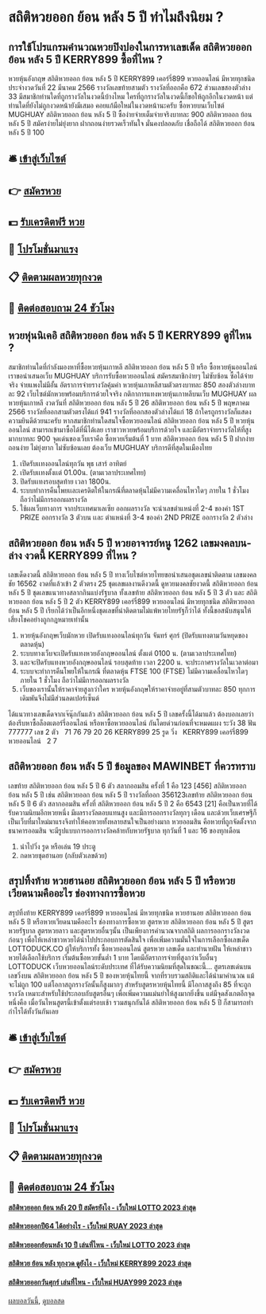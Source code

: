 # สถิติหวยออก ย้อน หลัง 5 ปี ทำไมถึงนิยม ?
## การใช้โปรแกรมคำนวณหวยปิงปองในการหาเลขเด็ด สถิติหวยออก ย้อน หลัง 5 ปี KERRY899 ซื้อที่ไหน ?
หวยหุ้นอังกฤษ สถิติหวยออก ย้อน หลัง 5 ปี KERRY899 เคอร์รี่899 หวยออนไลน์ มีหวยทุกชนิด ประจำงวดวันที่ 22 มีนาคม 2566 รางวัลเลขท้ายสามตัว รางวัลที่ออกคือ 672 ส่วนเลขสองตัวล่าง 33 มีสมาชิกท่านใดที่ถูกรางวัลในงวดนี้บ้างไหม ใครที่ถูกรางวัลในงวดนี้ก็ขอให้ถูกอีกในงวดหน้า แต่ท่านใดที่ยังไม่ถูกงวดหน้ายังมีเสมอ คอยแก้มือใหม่ในงวดหน้านะครับ ซื้อหวยบนเว็บไซต์ MUGHUAY สถิติหวยออก ย้อน หลัง 5 ปี ซื้อง่ายจ่ายเต็มจ่ายจริงบาทละ 900 สถิติหวยออก ย้อน หลัง 5 ปี สมัครง่ายไม่ยุ่งยาก ฝากถอนง่ายรวดเร็วทันใจ มั่นคงปลอดภับ เชื่อถือได้ สถิติหวยออก ย้อน หลัง 5 ปี 100

## 🛎 [เข้าสู่เว็บไซต์](https://bit.ly/3BG5bNw)
## 👉 [สมัครหวย](https://bit.ly/3BG5bNw)
## 💵 [รับเครดิตฟรี หวย](https://bit.ly/3C3mvgS)
## 👑 [โปรโมชั่นมาแรง](https://bit.ly/3C3mvgS)
## 📋 [ติดตามผลหวยทุกงวด](https://bit.ly/3C3mvgS)
## 📱 [ติดต่อสอบถาม 24 ชัวโมง](https://bit.ly/3C3mvgS)

## หวยหุ่นนิเคอิ สถิติหวยออก ย้อน หลัง 5 ปี KERRY899 ดูที่ไหน ?
สมาชิกท่านใดที่กำลังมองหาที่ซื้อหวยหุ้นเกาหลี สถิติหวยออก ย้อน หลัง 5 ปี หรือ ซื้อหวยหุ้นออนไลน์ เราขอนำเสนอเว็บ MUGHUAY บริการรับซื้อหวยออนไลน์ สมัครสมาชิกง่ายๆ ไม่ซับซ้อน ซื้อได้จ่ายจริง จ่ายแพงไม่มีอั้น อัตราการจ่ายรางวัลคุ้มค่า หวยหุ้นเกาหลีสามตัวตรงบาทละ 850 สองตัวล่างบาทละ 92 เว็บไซต์มักหวยพร้อมบริการด้วยใจจริง
กติกาการแทงหวยหุ้นเกาหลีบนเว็บ MUGHUAY
ผลหวยหุ้นเกาหลี งวดวันที่ สถิติหวยออก ย้อน หลัง 5 ปี 26 สถิติหวยออก ย้อน หลัง 5 ปี พฤษภาคม 2566 รางวัลที่ออกสามตัวตรงได้แก่ 941 รางวัลที่ออกสองตัวล่างได้แก่ 18 ถ้าใครถูกรางวัลก็แสดงความยินดีด้วยนะครับ หากสมาชิกท่านใดสนใจซื้อหวยออนไลน์ สถิติหวยออก ย้อน หลัง 5 ปี หวยหุ้นออนไลน์ สามารถเข้ามาซื้อได้ที่นี่ได้เลย เราชาวหวยพร้อมบริการด้วยใจ และมีอัตราจ่ายรางวัลให้ที่สูงมากบาทละ 900 จุดเด่นของเว็บเราคือ ซื้อหวยเริ่มต้นที่ 1 บาท สถิติหวยออก ย้อน หลัง 5 ปี ฝากง่าย ถอนง่าย ไม่ยุ่งยาก ไม่ซับซ้อนเลย ต้องเว็บ MUGHUAY บริการดีที่สุดในเมืองไทย
1. เปิดรับเเทงออนไลน์ทุกวัน พุธ เสาร์ อาทิตย์
2. เปิดรับเเทงตั้งเเต่ 01.00น. (ตามเวลาประเทศไทย)
3. ปิดรับเเทงรอบสุดท้าย เวลา 1800น.
4. ระบบทำการคืนโพยเเละเครดิตให้ในกรณีที่ตลาดหุ้นไม่มีความเคลื่อนไหวใดๆ ภายใน 1 ชั่วโมง ถือว่าไม่มีการออกผลรางวัล
5. ใช้ผลเว็บทางการ จากประเทศมาเลเซีย ออกผลรางวัล จะนำเลขตำแหน่งที่ 2-4 ของค่า 1ST PRIZE ออกรางวัล 3 ตัวบน เเละ ตำแหน่งที่ 3-4 ของค่า 2ND PRIZE ออกรางวัล 2 ตัวล่าง

## สถิติหวยออก ย้อน หลัง 5 ปี หวยอาจารย์หนู 1262 เลขมงคลบน-ล่าง งวดนี้ KERRY899 ที่ไหน ?
เลขเด็ดงวดนี้ สถิติหวยออก ย้อน หลัง 5 ปี ทางเว็บไซต์หวยไทยขอนำเสนอชุดเลขน่าติดตาม เลขมงคลชัย 16562 งวดที่แล้วเข้า 2 ตัวตรง 25 ชุดเลขผลงานดีงวดนี้ ดูหวยมงคลชัยงวดนี้ สถิติหวยออก ย้อน หลัง 5 ปี ชุดเลขแนวทางสลากกินแบ่งรัฐบาล ทั้งเลขท้าย สถิติหวยออก ย้อน หลัง 5 ปี 3 ตัว และ สถิติหวยออก ย้อน หลัง 5 ปี 2 ตัว KERRY899 เคอร์รี่899 หวยออนไลน์ มีหวยทุกชนิด สถิติหวยออก ย้อน หลัง 5 ปี เรียกได้ว่าเป็นอีกหนึ่งชุดเลขที่น่าติดตามไม่แพ้หวยไทยรัฐก็ว่าได้ ทั้งนี้ขอสนับสนุนให้เสี่ยงโชคอย่างถูกกฎหมายเท่านั้น
1. หวยหุ้นอังกฤษเว็บมักหวย เปิดรับแทงออนไลน์ทุกวัน จันทร์ ศุกร์ (ปิดรับแทงตามวันหยุดของตลาดหุ้น)
2. ระบบทางเว็บจะเปิดรับแทงหวยอังกฤษออนไลน์ ตั้งแต่ 0100 น. (ตามเวลาประเทศไทย)
3. และจะปิดรับแทงหวยอังกฤษออนไลน์ รอบสุดท้าย เวลา 2200 น. จะประกาศรางวัลในเวลาต่อมา
4. ระบบจะทำการคืนโพยให้ในกรณี ที่ตลาดหุ้น FTSE 100 (FTSE) ไม่มีความเคลื่อนไหวใดๆ ภายใน 1 ชั่วโมง ถือว่าไม่มีการออกผลรางวัล
5. เว็บของเรานั้นให้ราคาจ่ายสูงกว่าใคร หวยหุ้นอังกฤษให้ราคาจ่ายอยู่ที่สามตัวบาทละ 850 ทุกการเดิมพันจึงไม่มีส่วนลดเปอร์เซ็นต์

ได้แนวทางเลขเด็ดจากเจ๊นุ๊กกันแล้ว สถิติหวยออก ย้อน หลัง 5 ปี เลขครั้งนี้ได้มาแล้ว ต้องบอกเลยว่าต้องรีบหาซื้อล็อตเตอร์รี่ออนไลน์ หรือหาซื้อหวยออนไลน์ กันโดยด่วนก่อนที่จะหมดแผง
ระวัง 38
ฟัน 777777
เลข 2 ตัว   71 76 79 20 26 KERRY899 25
รูด วิ่ง   KERRY899 เคอร์รี่899 หวยออนไลน์   2 7

## สถิติหวยออก ย้อน หลัง 5 ปี ข้อมูลของ MAWINBET ที่ควรทราบ
เลขท้าย สถิติหวยออก ย้อน หลัง 5 ปี 6 ตัว สลากออมสิน ครั้งที่ 1 คือ 123 [456] สถิติหวยออก ย้อน หลัง 5 ปี เช่น สถิติหวยออก ย้อน หลัง 5 ปี รางวัลที่ออก 356123เลขท้าย สถิติหวยออก ย้อน หลัง 5 ปี 6 ตัว สลากออมสิน ครั้งที่ สถิติหวยออก ย้อน หลัง 5 ปี 2 คือ 6543 [21]
คือเป็นหวยที่ได้รับความนิยมอีกหวยหนึ่ง มีผลรางวัลตอบแทนสูง และมีการออกรางวัลทุกๆ เดือน และด้วยเว็บเศรษฐีก็เป็นเว็บที่มาใหม่มาแรงจึงทำให้คอหวยทั้งหลายสนใจเป็นอย่างมาก
หวยออมสิน คือหวยที่ถูกจัดตั้งจากธนาคารออมสิน จะมีรูปแบบการออกรางวัลคล้ายกับหวยรัฐบาล ทุกวันที่ 1 และ 16 ของทุกเดือน
1. นำไปวิ่ง รูด หรือเล่น 19 ประตู
2. กดหวยชุดฮานอย (กลับตัวเลขด้วย)

## สรุปทิ้งท้าย หวยฮานอย สถิติหวยออก ย้อน หลัง 5 ปี หรือหวยเวียดนามคืออะไร ช่องทางการซื้อหวย
สรุปทิ้งท้าย KERRY899 เคอร์รี่899 หวยออนไลน์ มีหวยทุกชนิด หวยฮานอย สถิติหวยออก ย้อน หลัง 5 ปี หรือหวยเวียดนามคืออะไร ช่องทางการซื้อหวย สูตรหวย สถิติหวยออก ย้อน หลัง 5 ปี สูตรหวยรัฐบาล สูตรหวยลาว และสูตรหวยอื่นๆนั้น เป็นเพียงการคำนวณจากสถิติ ผลการออกรางวัลงวดก่อนๆ เพื่อให้เหล่าชาวหวยได้นำไปประกอบการตัดสินใจ เพื่อเพิ่มความมั่นใจในการเลือกซื้อเลขเด็ด LOTTODUCK.CO ผู้ให้บริการทั้ง ซื้อหวยออนไลน์ สูตรหวย เลขเด็ด และทำนายฝัน ให้เหล่าชาวหวยได้เลือกใช้บริการ เริ่มต้นซื้อหวยขั้นต่ำ 1 บาท โดยมีอัตราการจ่ายที่สูงกว่าเว็บอื่นๆ LOTTODUCK เว็บหวยออนไลน์ระดับประเทศ ที่ได้รับความนิยมที่สุดในขณะนี้…
สูตรเลขเด่นบน เลขวิ่งบน สถิติหวยออก ย้อน หลัง 5 ปี ของหวยหุ้นไทยนี้ จากที่รวบรวมสถิติและได้นำมาคำนวณ แม้จะไม่ถูก 100 แต่โอกาสถูกรางวัลนั้นก็สูงมากๆ สำหรับสูตรหวยหุ้นไทยนี้ มีโอกาสสูงถึง 85 ที่จะถูกรางวัล เหมาะสำหรับใช้ประกอบกับสูตรอื่นๆ เพื่อเพิ่มความแม่นยำให้สูงมากยิ่งขึ้น แต่มีจุดสังเกตอีกจุดหนึ่งคือ เมื่อวันไหนสูตรนี้เข้าตั้งแต่รอบเช้า รวมสนุกกันได้ สถิติหวยออก ย้อน หลัง 5 ปี ก็สามารถทำกำไรได้ทั้งวันกันเลย

## 🛎 [เข้าสู่เว็บไซต์](https://bit.ly/3BG5bNw)
## 👉 [สมัครหวย](https://bit.ly/3BG5bNw)
## 💵 [รับเครดิตฟรี หวย](https://bit.ly/3C3mvgS)
## 👑 [โปรโมชั่นมาแรง](https://bit.ly/3C3mvgS)
## 📋 [ติดตามผลหวยทุกงวด](https://bit.ly/3C3mvgS)
## 📱 [ติดต่อสอบถาม 24 ชัวโมง](https://bit.ly/3C3mvgS)

#### [สถิติหวยออก ย้อน หลัง 20 ปี สมัครยังไง - เว็บใหม่ LOTTO 2023 ล่าสุด](https://atom.io/themes/สถิติหวยออก%20ย้อน%20หลัง%2020%20ปี%20สมัครยังไง%20-%20เว็บใหม่%20lotto%202023%20ล่าสุด)
#### [สถิติหวยออกปี64 ได้อย่างไร - เว็บใหม่ RUAY 2023 ล่าสุด](https://atom.io/themes/สถิติหวยออกปี64%20ได้อย่างไร%20-%20เว็บใหม่%20ruay%202023%20ล่าสุด)
#### [สถิติหวยออกย้อนหลัง 10 ปี เล่นที่ไหน - เว็บใหม่ LOTTO 2023 ล่าสุด](https://atom.io/themes/สถิติหวยออกย้อนหลัง%2010%20ปี%20เล่นที่ไหน%20-%20เว็บใหม่%20lotto%202023%20ล่าสุด)
#### [สถิติหวย ย้อน หลัง ทุกงวด ดูยังไง - เว็บใหม่ KERRY899 2023 ล่าสุด](https://atom.io/themes/สถิติหวย%20ย้อน%20หลัง%20ทุกงวด%20ดูยังไง%20-%20เว็บใหม่%20kerry899%202023%20ล่าสุด)
#### [สถิติหวยออกวันศุกร์ เล่นที่ไหน - เว็บใหม่ HUAY999 2023 ล่าสุด](https://atom.io/themes/สถิติหวยออกวันศุกร์%20เล่นที่ไหน%20-%20เว็บใหม่%20huay999%202023%20ล่าสุด)

[ผลบอลวันนี้](https://siamsport.tv "ผลบอลวันนี้"), [ดูบอลสด](https://siamsport.tv/ดูบอลสด "ดูบอลสด")